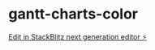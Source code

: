 # gantt-charts-color

[Edit in StackBlitz next generation editor ⚡️](https://stackblitz.com/~/github.com/nathank000/gantt-charts-color)